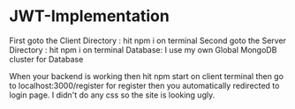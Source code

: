 # JWT-Implementation

First goto the Client Directory :  hit npm i on terminal
Second goto the Server Directory :  hit npm i on terminal
Database: I use my own Global MongoDB cluster for Database

When your backend is working then hit npm start on client terminal then go to localhost:3000/register for register then you automatically redirected to login page.
I didn't do any css so the site is looking ugly.
